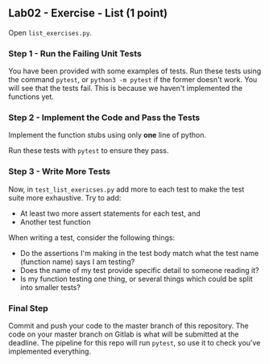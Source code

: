 ## Lab02 - Exercise - List (1 point)

Open `list_exercises.py`.

### Step 1 - Run the Failing Unit Tests

You have been provided with some examples of tests. Run these tests using the command `pytest`, or `python3 -m pytest` if the former doesn't work. You will see that the tests fail. This is because we haven't implemented the functions yet.

### Step 2 - Implement the Code and Pass the Tests

Implement the function stubs using only **one** line of python.

Run these tests with `pytest` to ensure they pass.

### Step 3 - Write More Tests

Now, in `test_list_exericses.py` add more to each test to make the test suite more exhaustive. Try to add:

* At least two more assert statements for each test, and
* Another test function

When writing a test, consider the following things:

* Do the assertions I'm making in the test body match what the test name (function name) says I am testing?
* Does the name of my test provide specific detail to someone reading it?
* Is my function testing one thing, or several things which could be split into smaller tests?

### Final Step

Commit and push your code to the master branch of this repository. The code on your master branch on Gitlab is what will be submitted at the deadline. The pipeline for this repo will run `pytest`, so use it to check you've implemented everything.
